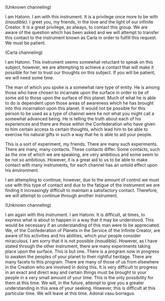 <p class="channel-type">(Unknown channeling)</p>
<p>I am Hatonn. I am with this instrument. It is a privilege once more to be with <em>(inaudible)</em>. I greet you, my friends, in the love and the light of our infinite Creator. It is a great privilege, as always, to contact this group. We are aware of the question which has been asked and we will attempt to transfer this contact to the instrument known as Carla in order to fulfill this request. We must be patient.</p>
<p class="channel-type">(Carla channeling)</p>
<p>I am Hatonn. This instrument seems somewhat reluctant to speak on this subject, however, we are attempting to achieve a contact that will make it possible for her to trust our thoughts on this subject. If you will be patient, we will need some time.</p>
<p>The man of which you spoke is a somewhat rare type of entity. He is among those who have chosen to incarnate upon the surface in order to be of some aid to those upon the surface of this planet. Much of what he is able to do is dependent upon those areas of awareness which he has brought into this incarnation upon this planet. It would not be possible for this person to be used as a type of channel were he not what you might call a somewhat advanced being. He is telling the truth about each of his experiences and there are those within the Confederation who have given to him certain access to certain thoughts, which lead him to be able to exercise his natural gifts in such a way that he is able to aid your people.</p>
<p>This is a sort of experiment, my friends. There are many such experiments. There are many, many contacts. These contacts differ. Some contacts, such as the one of which we are speaking, are very ambitious and some seem to be not so ambitious. However, it is a great aid to us to be able to make contact with many instruments, for each channel has an untold effect upon his environment.</p>
<p>I am attempting to continue, however, due to the amount of control we must use with this type of contact and due to the fatigue of the instrument we are finding it increasingly difficult to maintain a satisfactory contact. Therefore, we will attempt to continue through another instrument.</p>
<p class="channel-type">(Unknown channeling)</p>
<p>I am again with this instrument. I am Hatonn. It is difficult, at times, to express what is about to happen in a way that it may be understood. This would be necessary if an understanding of this man were to be appreciated. We, of the Confederation of Planets in the Service of the Infinite Creator, are aware of his activities and his abilities, which your people consider miraculous. I am sorry that it is not possible <em>(inaudible)</em>. However, as I have stated through the other instrument, there are many experiments taking place upon the surface. This is but one. There is a program now in progress to awaken the peoples of your planet to their rightful heritage. There are many facets to this program. There are many of those of us from elsewhere in the Creation who are involved in doing this. It is very difficult to progress in an exact and direct way and certain things must be brought to your people in a very small amount of your time. This is the only possibility for them at this time. We will, in the future, attempt to give you a greater understanding in this area of your seeking. However, this is difficult at this particular time. We will leave at this time. Adonai vasu borragus.</p>